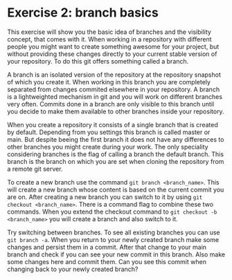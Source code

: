 # Exercise 2: branch basics
This exercise will show you the basic idea of branches and the visibility concept, that comes
with it. When working in a repository with different people you might want to create something
awesome for your project, but without providing these changes directly to your current stable
version of your repository. To do this git offers something called a branch. 

A branch is an isolated version of the repository at the repository snapshot of which you create
it. When working in this branch you are completely separated from changes commited elsewhere in
your repository. A branch is a lightweighted mechanism in git and you will work on different branches
very often. Commits done in a branch are only visible to this branch until you decide to make them
available to other branches inside your repository. 

When you create a repository it consists of a single branch that is created by default. Depending 
from you settings this branch is called master or main. But despite beeing the first branch it 
does not have any differences to other branches you might create during your work. The only 
speciality considering branches is the flag of calling a branch the default branch. This
branch is the branch on which you are set when cloning the repository from a remote git server.

To create a new branch use the command `git branch <branch_name>`. This will create a new branch
whose content is based on the current commit you are on. After creating a new branch you can switch
to it by using `git checkout <branch_name>`. There is a command flag to combine these two commands.
When you extend the checkout command to `git checkout -b <branch_name>` you will create a branch
and also switch to it.

Try switching between branches. To see all existing branches you can use `git branch -a`. When you
return to your newly created branch make some changes and persist them in a commit. After that change
to your main branch and check if you can see your new commit in this branch. Also make some changes
here and commit them. Can you see this commit when changing back to your newly created branch?
